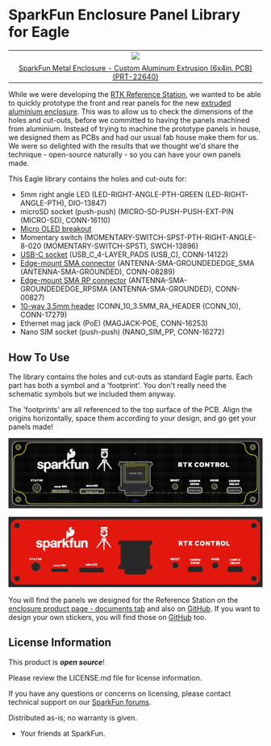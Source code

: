 SparkFun Enclosure Panel Library for Eagle
========================================

<table class="table table-hover table-striped table-bordered">
  <tr align="center">
   <td><a href="https://www.sparkfun.com/products/22640"><img src="https://cdn.sparkfun.com/assets/parts/2/2/8/0/2/SparkFun_GNSS_RTK_Reference_Station_-_09.jpg"></a></td>
  <tr align="center">
    <td><a href="https://www.sparkfun.com/products/22640">SparkFun Metal Enclosure - Custom Aluminum Extrusion (6x4in. PCB) (PRT-22640)</a></td>
  </tr>
</table>

While we were developing the [RTK Reference Station](https://www.sparkfun.com/products/22429), we wanted to be able to quickly prototype the front and rear panels for the new [extruded aluminium enclosure](https://www.sparkfun.com/products/22640).
This was to allow us to check the dimensions of the holes and cut-outs, before we committed to having the panels machined from aluminium.
Instead of trying to machine the prototype panels in house, we designed them as PCBs and had our usual fab house make them for us.
We were so delighted with the results that we thought we'd share the technique - open-source naturally - so you can have your own panels made.

This Eagle library contains the holes and cut-outs for:

* 5mm right angle LED (LED-RIGHT-ANGLE-PTH-GREEN (LED-RIGHT-ANGLE-PTH), DIO-13847)
* microSD socket (push-push) (MICRO-SD-PUSH-PUSH-EXT-PIN (MICRO-SD), CONN-16110)
* [Micro OLED breakout](https://www.sparkfun.com/products/14532)
* Momentary switch (MOMENTARY-SWITCH-SPST-PTH-RIGHT-ANGLE-8-020 (MOMENTARY-SWITCH-SPST), SWCH-13896)
* [USB-C socket](https://www.sparkfun.com/products/15111) (USB_C_4-LAYER_PADS (USB_C), CONN-14122)
* [Edge-mount SMA connector](https://www.sparkfun.com/products/593) (ANTENNA-SMA-GROUNDEDEDGE_SMA (ANTENNA-SMA-GROUNDED), CONN-08289)
* [Edge-mount SMA RP connector](https://www.sparkfun.com/products/592) (ANTENNA-SMA-GROUNDEDEDGE_RPSMA (ANTENNA-SMA-GROUNDED), CONN-00827)
* [10-way 3.5mm header](https://www.sparkfun.com/products/22461) (CONN_10_3.5MM_RA_HEADER (CONN_10), CONN-17279)
* Ethernet mag jack (PoE) (MAGJACK-POE, CONN-16253)
* Nano SIM socket (push-push) (NANO_SIM_PP, CONN-16272)

How To Use
-------------------

The library contains the holes and cut-outs as standard Eagle parts. Each part has both a symbol and a 'footprint'. You don't really need the schematic symbols but we included them anyway.

The 'footprints' are all referenced to the top surface of the PCB. Align the origins horizontally, space them according to your design, and go get your panels made!

![PCB Layout](./img/1.png)

![Finished Panel](./img/2.png)

You will find the panels we designed for the Reference Station on the [enclosure product page - documents tab](https://www.sparkfun.com/products/22640)
and also on [GitHub](https://github.com/sparkfun/SparkFun_RTK_Reference_Station/tree/main/Front_Panel).
If you want to design your own stickers, you will find those on [GitHub](https://github.com/sparkfun/SparkFun_RTK_Reference_Station/tree/main/Front_Panel_Sticker) too.

License Information
-------------------

This product is _**open source**_! 

Please review the LICENSE.md file for license information. 

If you have any questions or concerns on licensing, please contact technical support on our [SparkFun forums](https://forum.sparkfun.com/viewforum.php?f=152).

Distributed as-is; no warranty is given.

- Your friends at SparkFun.
